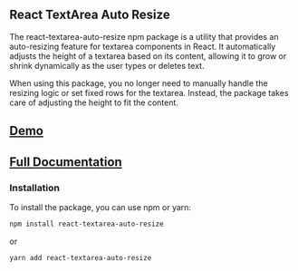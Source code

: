 ## React TextArea Auto Resize

The react-textarea-auto-resize npm package is a utility that provides an auto-resizing feature for textarea components in React. It automatically adjusts the height of a textarea based on its content, allowing it to grow or shrink dynamically as the user types or deletes text.

When using this package, you no longer need to manually handle the resizing logic or set fixed rows for the textarea. Instead, the package takes care of adjusting the height to fit the content.

## [Demo](https://codesandbox.io/s/react-textarea-auto-resize-yzdtmr)
## [Full Documentation](https://gist.github.com/Sivamani-18/a0639b0ae69a5ee18bc5c78502544baf)
### Installation

To install the package, you can use npm or yarn:

```sh
npm install react-textarea-auto-resize
```

or

```sh
yarn add react-textarea-auto-resize
```